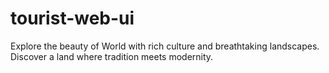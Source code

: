 # tourist-web-ui
Explore the beauty of World with rich culture and breathtaking landscapes. Discover a land where tradition meets modernity.
